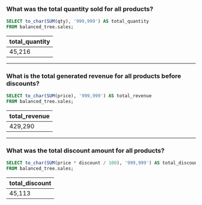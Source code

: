 ### What was the total quantity sold for all products?
```sql 
SELECT to_char(SUM(qty), '999,999') AS total_quantity
FROM balanced_tree.sales;
```
| total_quantity |
| -------------- |
| 45,216         |

---
### What is the total generated revenue for all products before discounts?
```sql
SELECT to_char(SUM(price), '999,999') AS total_revenue
FROM balanced_tree.sales;
```
| total_revenue |
| ------------- |
| 429,290       |

---
### What was the total discount amount for all products?
```sql
SELECT to_char(SUM(price * discount / 100), '999,999') AS total_discount
FROM balanced_tree.sales;
```
| total_discount |
| -------------- |
| 45,113         |
